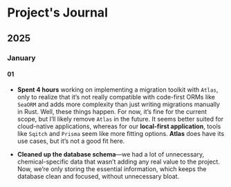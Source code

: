# Project's Journal

## 2025

### January

#### 01

- **Spent 4 hours** working on implementing a migration toolkit with `Atlas`, only to realize that it’s not really
  compatible with code-first ORMs like `SeaORM` and adds more complexity than just writing migrations manually in Rust.
  Well, these things happen. For now, it’s fine for the current scope, but I’ll likely remove `Atlas` in the future. It
  seems better suited for cloud-native applications, whereas for our **local-first application**, tools like `Sqitch`
  and `Prisma` seem like more fitting options. **Atlas** does have its use cases, but it’s not a good fit here.

- **Cleaned up the database schema**—we had a lot of unnecessary, chemical-specific data that wasn’t adding any real
  value to the project. Now, we’re only storing the essential information, which keeps the database clean and focused,
  without unnecessary bloat.